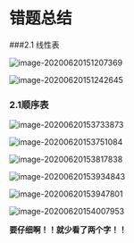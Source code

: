 # 错题总结

###2.1 线性表

![image-20200620151207369](https://cdn.jsdelivr.net/gh/KimYangOfCat/MyPicStorage/2021-CSPostgraduate-408/20200810010019.jpg)

![image-20200620151242645](https://cdn.jsdelivr.net/gh/KimYangOfCat/MyPicStorage/2021-CSPostgraduate-408/20200810010025.jpg)

### 2.1顺序表

![image-20200620153733873](https://cdn.jsdelivr.net/gh/KimYangOfCat/MyPicStorage/2021-CSPostgraduate-408/20200810010030.jpg)

![image-20200620153751084](https://cdn.jsdelivr.net/gh/KimYangOfCat/MyPicStorage/2021-CSPostgraduate-408/20200810010034.jpg)

![image-20200620153817838](https://cdn.jsdelivr.net/gh/KimYangOfCat/MyPicStorage/2021-CSPostgraduate-408/20200810010037.jpg)



![image-20200620153934843](https://cdn.jsdelivr.net/gh/KimYangOfCat/MyPicStorage/2021-CSPostgraduate-408/20200810010044.jpg)

![image-20200620153947801](https://cdn.jsdelivr.net/gh/KimYangOfCat/MyPicStorage/2021-CSPostgraduate-408/20200810010052.jpg)

![image-20200620154007953](https://cdn.jsdelivr.net/gh/KimYangOfCat/MyPicStorage/2021-CSPostgraduate-408/20200810010057.jpg)

**要仔细啊！！就少看了两个字！！**

